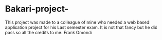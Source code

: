 # Bakari-project-
This project was made to a colleague of mine who needed a web based application project for his Last semester exam.
It is not that fancy but he did pass so all the credits to me.
Frank Omondi
